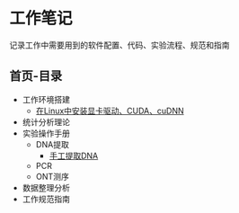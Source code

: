 # 工作笔记
记录工作中需要用到的软件配置、代码、实验流程、规范和指南
## 首页-目录
- 工作环境搭建
  - [在Linux中安装显卡驱动、CUDA、cuDNN](work_env/Ubuntu_install_Nvidia_CUDA.md)
- 统计分析理论
- 实验操作手册
  - DNA提取
    - [手工提取DNA](lab_protocol/manual_DNA_extraction.md)
  - PCR
  - ONT测序
- 数据整理分析
- 工作规范指南
